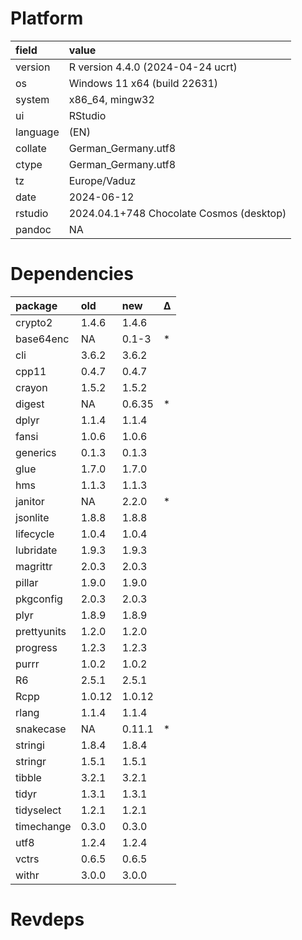 # Platform

|field    |value                                    |
|:--------|:----------------------------------------|
|version  |R version 4.4.0 (2024-04-24 ucrt)        |
|os       |Windows 11 x64 (build 22631)             |
|system   |x86_64, mingw32                          |
|ui       |RStudio                                  |
|language |(EN)                                     |
|collate  |German_Germany.utf8                      |
|ctype    |German_Germany.utf8                      |
|tz       |Europe/Vaduz                             |
|date     |2024-06-12                               |
|rstudio  |2024.04.1+748 Chocolate Cosmos (desktop) |
|pandoc   |NA                                       |

# Dependencies

|package     |old    |new    |Δ  |
|:-----------|:------|:------|:--|
|crypto2     |1.4.6  |1.4.6  |   |
|base64enc   |NA     |0.1-3  |*  |
|cli         |3.6.2  |3.6.2  |   |
|cpp11       |0.4.7  |0.4.7  |   |
|crayon      |1.5.2  |1.5.2  |   |
|digest      |NA     |0.6.35 |*  |
|dplyr       |1.1.4  |1.1.4  |   |
|fansi       |1.0.6  |1.0.6  |   |
|generics    |0.1.3  |0.1.3  |   |
|glue        |1.7.0  |1.7.0  |   |
|hms         |1.1.3  |1.1.3  |   |
|janitor     |NA     |2.2.0  |*  |
|jsonlite    |1.8.8  |1.8.8  |   |
|lifecycle   |1.0.4  |1.0.4  |   |
|lubridate   |1.9.3  |1.9.3  |   |
|magrittr    |2.0.3  |2.0.3  |   |
|pillar      |1.9.0  |1.9.0  |   |
|pkgconfig   |2.0.3  |2.0.3  |   |
|plyr        |1.8.9  |1.8.9  |   |
|prettyunits |1.2.0  |1.2.0  |   |
|progress    |1.2.3  |1.2.3  |   |
|purrr       |1.0.2  |1.0.2  |   |
|R6          |2.5.1  |2.5.1  |   |
|Rcpp        |1.0.12 |1.0.12 |   |
|rlang       |1.1.4  |1.1.4  |   |
|snakecase   |NA     |0.11.1 |*  |
|stringi     |1.8.4  |1.8.4  |   |
|stringr     |1.5.1  |1.5.1  |   |
|tibble      |3.2.1  |3.2.1  |   |
|tidyr       |1.3.1  |1.3.1  |   |
|tidyselect  |1.2.1  |1.2.1  |   |
|timechange  |0.3.0  |0.3.0  |   |
|utf8        |1.2.4  |1.2.4  |   |
|vctrs       |0.6.5  |0.6.5  |   |
|withr       |3.0.0  |3.0.0  |   |

# Revdeps

